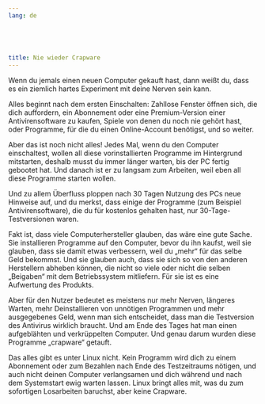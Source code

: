```yaml
---
lang: de





title: Nie wieder Crapware
---
```


Wenn du jemals einen neuen Computer gekauft hast, dann weißt du, dass es ein ziemlich hartes Experiment mit deine Nerven sein kann.

Alles beginnt nach dem ersten Einschalten: Zahllose Fenster öffnen sich, die dich auffordern, ein Abonnement oder eine Premium-Version einer Antivirensoftware zu kaufen, 
Spiele von denen du noch nie gehört hast, oder Programme, für die du einen Online-Account benötigst, und so weiter.

Aber das ist noch nicht alles! Jedes Mal, wenn du den Computer einschaltest, wollen all diese vorinstallierten Programme im Hintergrund mitstarten, deshalb musst du immer 
länger warten, bis der PC fertig gebootet hat. Und danach ist er zu langsam zum Arbeiten, weil eben all diese Programme starten wollen.

Und zu allem Überfluss ploppen nach 30 Tagen Nutzung des PCs neue Hinweise auf, und du merkst, dass einige der Programme (zum Beispiel Antivirensoftware), die du für 
kostenlos gehalten hast, nur 30-Tage-Testversionen waren.

Fakt ist, dass viele Computerhersteller glauben, das wäre eine gute Sache. Sie installieren Programme auf den Computer, bevor du ihn kaufst, weil sie glauben, dass sie 
damit etwas verbessern, weil du „mehr“ für das selbe Geld bekommst. Und sie glauben auch, dass sie sich so von den anderen Herstellern abheben können, die nicht so viele 
oder nicht die selben „Beigaben“ mit dem Betriebssystem mitliefern. Für sie ist es eine Aufwertung des Produkts.

Aber für den Nutzer bedeutet es meistens nur mehr Nerven, längeres Warten, mehr Deinstallieren von unnötigen Programmen und mehr ausgegebenes Geld, wenn man sich 
entscheidet, dass man die Testversion des Antivirus wirklich braucht. Und am Ende des Tages hat man einen aufgeblähten und verkrüppelten Computer. Und genau darum wurden 
diese Programme „crapware“ getauft.

Das alles gibt es unter Linux nicht. Kein Programm wird dich zu einem Abonnement oder zum Bezahlen nach Ende des Testzeitraums nötigen, und auch nicht deinen Computer 
verlangsamen und dich während und nach dem Systemstart ewig warten lassen. Linux bringt alles mit, was du zum sofortigen Losarbeiten baruchst, aber keine Crapware.




